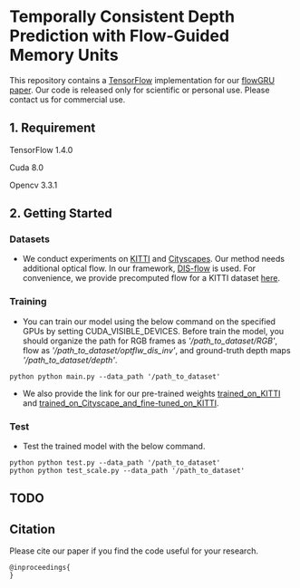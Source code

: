 # Temporally Consistent Depth Prediction with Flow-Guided Memory Units

This repository contains a [TensorFlow](https://www.tensorflow.org/) implementation for our [flowGRU paper](). Our code is released only for scientific or personal use. Please contact us for commercial use.

## 1. Requirement

TensorFlow 1.4.0

Cuda 8.0

Opencv 3.3.1

## 2. Getting Started

### Datasets
- We conduct experiments on [KITTI](http://www.cvlibs.net/datasets/kitti/) and [Cityscapes](https://www.cityscapes-dataset.com/). Our method needs additional optical flow. In our framework, [DIS-flow](https://github.com/tikroeger/OF_DIS) is used. For convenience, we provide precomputed flow for a KITTI dataset [here](https://drive.google.com/open?id=1IiK7XwRdWQYJ5-IKik2L-7VQ0FEOYu9J).

### Training
- You can train our model using the below command on the specified GPUs by setting CUDA_VISIBLE_DEVICES. Before train the model, you should organize the path for RGB frames as *'/path_to_dataset/RGB'*, flow as *'/path_to_dataset/optflw_dis_inv'*, and ground-truth depth maps *'/path_to_dataset/depth'*.
```
python python main.py --data_path '/path_to_dataset'
```
- We also provide the link for our pre-trained weights [trained_on_KITTI](https://drive.google.com/file/d/1IYHORs4LI8o3h1XGGsLCBuf7X-Tr_52g/view?usp=sharing) and [trained_on_Cityscape_and_fine-tuned_on_KITTI](https://drive.google.com/open?id=1A2JcwoVg8D1tJTPmwz1Zb1vKrdVfI6hF). 

### Test
- Test the trained model with the below command.
```
python python test.py --data_path '/path_to_dataset'
python python test_scale.py --data_path '/path_to_dataset'
```


## TODO

## Citation
Please cite our paper if you find the code useful for your research.
```
@inproceedings{
}
```

